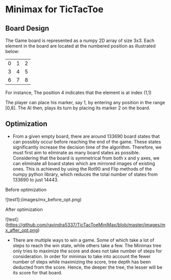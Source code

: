 Minimax for TicTacToe
===

Board Design
--

The Game board is represented as a numpy 2D array of size 3x3. Each element in the board are located at the numbered position as illustrated below:

|  | | |
| :-------------: |:-------------:| :-----:|
| 0 | 1 | 2 |
| 3      | 4   |  5 |
| 6 | 7   |   8 |

For instance,  The position 4 indicates that the element is at index (1,1)

The player can place his marker, say 1, by entering any position in the range [0,8]. The AI then, plays its turn by placing its marker 2 on the board.


Optimization
--
- From a given empty board, there are around 133690 board states that can possibly occur before reaching the end of the game. These states significantly increase the decision time of the algorithm. Therefore, we must first aim to eliminate as many board states as possible. Considering that the board is symmetrical from both x and y axes, we can eliminate all board states which are mirrored images of existing ones. This is achieved by using the Rot90 and Flip methods of the numpy python library, which reduces the total number of states from 133690 to just 14443.

Before optimization

![test1]:(images/mx_before_opt.png)

After optimization 

![test]:(https://github.com/ravindra5337/TicTacToeMiniMax/blob/master/images/mx_after_opt.png)

- There are multiple ways to win a game. Some of which take a lot of steps to reach the win state, while others take a few. The Minimax tree only tries to maximize the score and does not take number of steps for consideration. In order for minimax to take into account the fewer number of steps while maximizing the score,  tree depth has been deducted from the score. Hence, the deeper the tree, the lesser will be its score for that board.